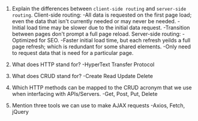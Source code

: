 1.  Explain the differences between `client-side routing` and `server-side routing`.
    Client-side routing:
        -All data is requested on the first page load; even the data that isn't currently needed or may never be needed.
        -Initial load time may be slower due to the initial data request.
        -Transition between pages don't prompt a full page reload.
    Server-side routing:
        -Optimized for SEO.
        -Faster initial load time, but each refresh yeilds a full page refresh; which is redundant for some shared elements.
        -Only need to request data that is need for a particular page.

1.  What does HTTP stand for?
        -HyperText Transfer Protocol

1.  What does CRUD stand for?
        -Create Read Update Delete

1.  Which HTTP methods can be mapped to the CRUD acronym that we use when interfacing with APIs/Servers.
        -Get, Post, Put, Delete

1.  Mention three tools we can use to make AJAX requests
        -Axios, Fetch, jQuery